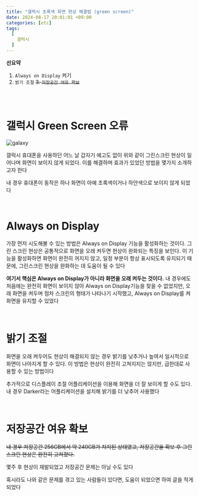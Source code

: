```yaml
---
title: "갤럭시 초록색 화면 현상 해결법 (green screen)"
date: 2024-08-17 20:01:01 +09:00
categories: [etc]
tags:
  [
    갤럭시
  ]
---
```


**선요약**

1. `Always on Display` 켜기
2. `밝기 조절`
~~3. `저장공간 여유 확보`~~

<br/>
<br/>

# **갤럭시 Green Screen 오류**

![galaxy](https://png.pngtree.com/png-vector/20220930/ourmid/pngtree-samsung-galaxy-s22-ultra-5g-mockup-with-green-screen-png-image_6233360.png)

갤럭시 휴대폰을 사용하던 어느 날 갑자기 예고도 없이 위와 같이 그린스크린 현상이 일어나며 화면이 보이지 않게 되었다. 이를 해결하며 효과가 있었던 방법을 몇가지 소개하고자 한다

내 경우 휴대폰이 동작은 하나 화면이 아예 초록색이거나 하얀색으로 보이지 않게 되었다

<br/>

# **Always on Display**

가장 먼저 시도해볼 수 있는 방법은 Always on Display 기능을 활성화하는 것이다. 그린 스크린 현상은 공통적으로 화면을 오래 켜두면 현상이 완화되는 특징을 보인다. 이 기능을 활성화하면 화면이 완전히 꺼지지 않고, 일정 부분이 항상 표시되도록 유지되기 때문에, 그린스크린 현상을 완화하는 데 도움이 될 수 있다

**여기서 핵심은 Always on Display가 아니라 화면을 오래 켜두는 것이다.** 내 경우에도 처음에는 완전히 화면이 보이지 않아 Always on Display기능을 찾을 수 없었지만, 오래 화면을 켜두며 점차 스크린의 형태가 나타나기 시작했고, Always on Display를 켜 화면을 유지할 수 있었다

<br/>

# **밝기 조절**

화면을 오래 켜두어도 현상이 해결되지 않는 경우 밝기를 낮추거나 높여서 일시적으로 화면이 나아지게 할 수 있다. 이 방법은 현상이 완전히 고쳐지지는 않지만, 급한대로 사용할 수 있는 방법이다

추가적으로 디스플레이 조절 어플리케이션을 이용해 화면을 더 잘 보이게 할 수도 있다. 내 경우 Darker라는 어플리케이션을 설치해 밝기를 더 낮추어 사용했다

<br/>

# **저장공간 여유 확보**

~~내 경우 저장공간 256GB에서 약 240GB가 차지된 상태였고, 저장공간을 확보 후 그린스크린 현상은 완전히 고쳐졌다.~~

몇주 후 현상이 재발되었고 저장공간 문제는 아닐 수도 있다


혹시라도 나와 같은 문제를 겪고 있는 사람들이 있다면, 도움이 되었으면 하여 글을 적게되었다